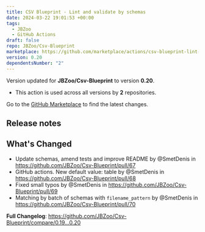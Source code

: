```yaml
---
title: CSV Blueprint - Lint and validate by schemas
date: 2024-03-22 19:01:53 +00:00
tags:
  - JBZoo
  - GitHub Actions
draft: false
repo: JBZoo/Csv-Blueprint
marketplace: https://github.com/marketplace/actions/csv-blueprint-lint-and-validate-by-schemas
version: 0.20
dependentsNumber: "2"
---
```



Version updated for **JBZoo/Csv-Blueprint** to version **0.20**.
- This action is used across all versions by **2** repositories.

Go to the [GitHub Marketplace](https://github.com/marketplace/actions/csv-blueprint-lint-and-validate-by-schemas) to find the latest changes.

## Release notes

## What's Changed
* Update schemas, amend tests and improve README by @SmetDenis in https://github.com/JBZoo/Csv-Blueprint/pull/67
* GitHub actions. New default value: table by @SmetDenis in https://github.com/JBZoo/Csv-Blueprint/pull/68
* Fixed small typos by @SmetDenis in https://github.com/JBZoo/Csv-Blueprint/pull/69
* Matching by batch of schemas with `filename_pattern` by @SmetDenis in https://github.com/JBZoo/Csv-Blueprint/pull/70


**Full Changelog**: https://github.com/JBZoo/Csv-Blueprint/compare/0.19...0.20
